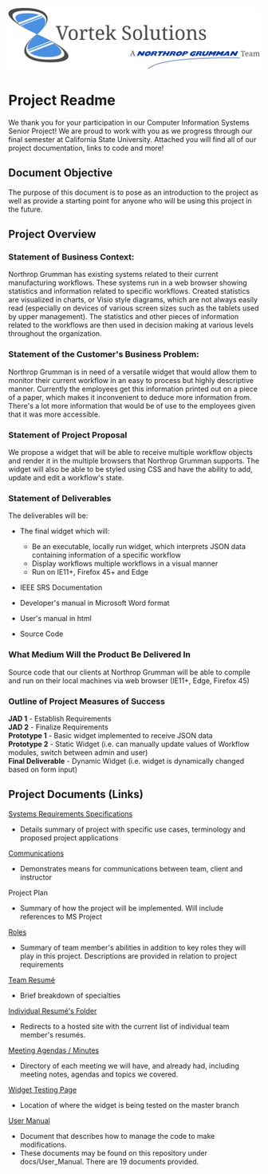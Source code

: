 ![Vortek Solutions Logo](img/Team.png)

# Project Readme

We thank you for your participation in our Computer Information Systems Senior Project! We are proud to work with you as we progress through our final semester at California State University. Attached you will find all of our project documentation, links to code and more!

## Document Objective

The purpose of this document is to pose as an introduction to the project as well as provide a starting point for anyone who will be using this project in the future.

## Project Overview

### Statement of Business Context:

Northrop Grumman has existing systems related to their current manufacturing workflows. These systems run in a web browser showing statistics and information related to specific workflows. Created statistics are visualized in charts, or Visio style diagrams, which are not always easily read (especially on devices of various screen sizes such as the tablets used by upper management). The statistics and other pieces of information related to the workflows are then used in decision making at various levels throughout the organization.

### Statement of the Customer's Business Problem:

Northrop Grumman is in need of a versatile widget that would allow them to monitor their current workflow in an easy to process but highly descriptive manner. Currently the employees get this information printed out on a piece of a paper, which makes it inconvenient to deduce more information from. There's a lot more information that would be of use to the employees given that it was more accessible.

### Statement of Project Proposal

We propose a widget that will be able to receive multiple workflow objects and render it in the multiple browsers that Northrop Grumman supports. The widget will also be able to be styled using CSS and have the ability to add, update and edit a workflow's state.

### Statement of Deliverables

The deliverables will be:

- The final widget which will:

  - Be an executable, locally run widget, which interprets JSON data containing information of a specific workflow
  - Display workflows multiple workflows in a visual manner
  - Run on IE11+, Firefox 45+ and Edge

- IEEE SRS Documentation

- Developer's manual in Microsoft Word format

- User's manual in html

- Source Code

### What Medium Will the Product Be Delivered In

Source code that our clients at Northrop Grumman will be able to compile and run on their local machines via web browser (IE11+, Edge, Firefox 45)

### Outline of Project Measures of Success

**JAD 1** - Establish Requirements<br>
**JAD 2** - Finalize Requirements<br>
**Prototype 1** - Basic widget implemented to receive JSON data<br>
**Prototype 2** - Static Widget (i.e. can manually update values of Workflow modules, switch between admin and user)<br>
**Final Deliverable** - Dynamic Widget (i.e. widget is dynamically changed based on form input)<br>

## Project Documents (Links)

[Systems Requirements Specifications](https://docs.google.com/a/cougars.csusm.edu/document/d/1FBvXaSeZIsp7oOMNgWWfGTHuAPhJZadgh3N1JNydCYs/edit?usp=sharing)

- Details summary of project with specific use cases, terminology and proposed project applications

[Communications](https://github.com/jstngoulet/vorteksolutions/blob/master/Aditional%20Resources/VortekSolutions%20Communications.docx?raw=true)

- Demonstrates means for communications between team, client and instructor

Project Plan

- Summary of how the project will be implemented. Will include references to MS Project

[Roles](https://github.com/jstngoulet/vorteksolutions/blob/master/Aditional%20Resources/VortekSolutions%20Roles.docx?raw=true)

- Summary of team member's abilities in addition to key roles they will play in this project. Descriptions are provided in relation to project requirements

[Team Resumé](https://github.com/jstngoulet/vorteksolutions/blob/master/Aditional%20Resources/VortekSolutions%20Team%20Doc.docx?raw=true)

- Brief breakdown of specialties

[Individual Resumé's Folder](https://github.com/jstngoulet/vorteksolutions/tree/master/Aditional%20Resources/Resumés)

- Redirects to a hosted site with the current list of individual team member's resumés.

[Meeting Agendas / Minutes](https://github.com/jstngoulet/vorteksolutions/tree/master/Meeting%20Notes%20and%20Agendas)

- Directory of each meeting we will have, and already had, including meeting notes, agendas and topics we covered.

[Widget Testing Page](https://jstngoulet.github.io/vorteksolutions/code-ang/angular/index.html)

- Location of where the widget is being tested on the master branch

[User Manual](https://github.com/jstngoulet/vorteksolutions/tree/master/docs/User_Manual)

- Document that describes how to manage the code to make modifications.
- These documents may be found on this repository under docs/User_Manual. There are 19 documents provided.

